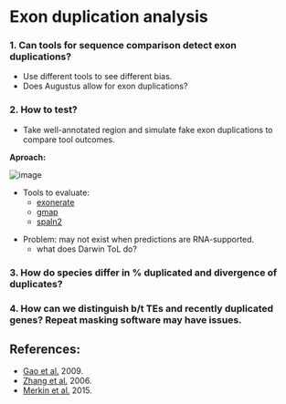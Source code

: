 # Exon duplication analysis

### 1. Can tools for sequence comparison detect exon duplications?
- Use different tools to see different bias.
- Does Augustus allow for exon duplications?
### 2. How to test?
- Take well-annotated region and simulate fake exon duplications to compare tool outcomes.

**Aproach:**

![image](https://user-images.githubusercontent.com/16377368/186400229-fb85c880-9eaa-4f06-a0fb-593587d9d2d6.png)

  * Tools to evaluate:
    * [exonerate](https://www.ebi.ac.uk/about/vertebrate-genomics/software/exonerate-manual)
    * [gmap](http://research-pub.gene.com/gmap/src/README)
    * [spaln2](https://github.com/ogotoh/spaln)
- Problem: may not exist when predictions are RNA-supported.
  * what does Darwin ToL do?
### 3. How do species differ in % duplicated and divergence of duplicates?
### 4. How can we distinguish b/t TEs and recently duplicated genes? Repeat masking software may have issues.

## References:
- [Gao et al.](https://www.pnas.org/doi/10.1073/pnas.0911093106) 2009.
- [Zhang et al.](https://www.pnas.org/doi/10.1073/pnas.0603042103) 2006.
- [Merkin et al.](https://www.sciencedirect.com/science/article/pii/S2211124715002351) 2015.
